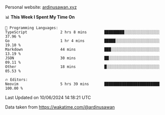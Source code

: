 Personal website: [ardinusawan.xyz](https://ardinusawan.xyz)

<!--START_SECTION:waka-->
📊 **This Week I Spent My Time On** 

```text
💬 Programming Languages: 
TypeScript               2 hrs 8 mins        █████████░░░░░░░░░░░░░░░░   37.96 % 
Go                       1 hr 4 mins         █████░░░░░░░░░░░░░░░░░░░░   19.10 % 
Markdown                 44 mins             ███░░░░░░░░░░░░░░░░░░░░░░   13.19 % 
JSON                     30 mins             ██░░░░░░░░░░░░░░░░░░░░░░░   09.11 % 
Other                    18 mins             █░░░░░░░░░░░░░░░░░░░░░░░░   05.53 % 

🔥 Editors: 
Neovim                   5 hrs 39 mins       █████████████████████████   100.00 % 
```


 Last Updated on 10/06/2024 14:18:21 UTC
<!--END_SECTION:waka-->
Data taken from https://wakatime.com/@ardinusawan
